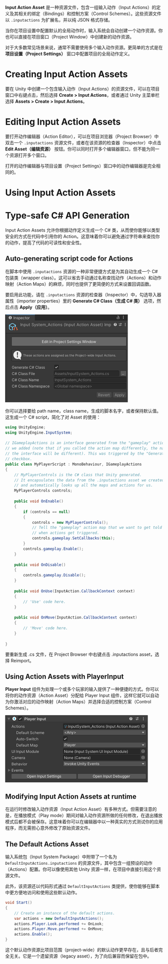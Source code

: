 **Input Action Asset** 是一种资源文件，包含一组输入动作（Input Actions）的定义及其相关的绑定（Bindings）和控制方案（Control Schemes）。这些资源文件以 `.inputactions` 为扩展名，并以纯 JSON 格式存储。

当你在项目设置中配置默认的全局动作时，输入系统会自动创建一个动作资源。你也可以直接在项目窗口（Project Window）中创建新的动作资源。

对于大多数常见场景来说，通常不需要使用多个输入动作资源。更简单的方式是在 **项目设置（Project Settings）** 窗口中配置项目的全局动作定义。

# Creating Input Action Assets

要在 Unity 中创建一个包含输入动作（Input Actions）的资源文件，可以在项目窗口中右键点击，然后选择 **Create > Input Actions**，或者通过 Unity 主菜单栏选择 **Assets > Create > Input Actions**。

# Editing Input Action Assets

要打开动作编辑器（Action Editor），可以在项目浏览器（Project Browser）中双击一个 `.inputactions` 资源文件，或者在该资源的检查器（Inspector）中点击 **Edit Asset（编辑资源）** 按钮。你可以同时打开多个编辑器窗口，但不能为同一个资源打开多个窗口。

打开的动作编辑器与项目设置（Project Settings）窗口中的动作编辑器是完全相同的。

# Using Input Action Assets

# Type-safe C# API Generation

Input Action Assets 允许你根据动作定义生成一个 C# 类，从而使你能够以类型安全的方式在代码中引用你的 Action。这意味着你可以避免通过字符串来查找你的动作，提高了代码的可读性和安全性。

## Auto-generating script code for Actions

在脚本中使用 `.inputactions` 资源的一种非常便捷方式是为其自动生成一个 C# 包装类（wrapper class）。这可以省去手动通过名称查找动作（Actions）和动作映射（Action Maps）的麻烦，同时也提供了更简便的方式来设置回调函数。

要启用此功能，请在 `.inputactions` 资源的检查器（Inspector）中，勾选导入器属性（importer properties）里的 **Generate C# Class（生成 C# 类）** 选项，然后点击 **Apply（应用）**。

![FireActionInputAssetInspector](image/FireActionInputAssetInspector.png)

你可以选择要给 path name，class name，生成的脚本名字，或者保持默认值。这生成一个 C# script，简化了对 Asset 的使用：

```C#
using UnityEngine;
using UnityEngine.InputSystem;

// IGameplayActions is an interface generated from the "gameplay" action map
// we added (note that if you called the action map differently, the name of
// the interface will be different). This was triggered by the "Generate Interfaces"
// checkbox.
public class MyPlayerScript : MonoBehaviour, IGameplayActions
{
    // MyPlayerControls is the C# class that Unity generated.
    // It encapsulates the data from the .inputactions asset we created
    // and automatically looks up all the maps and actions for us.
    MyPlayerControls controls;

    public void OnEnable()
    {
        if (controls == null)
        {
            controls = new MyPlayerControls();
            // Tell the "gameplay" action map that we want to get told about
            // when actions get triggered.
            controls.gameplay.SetCallbacks(this);
        }
        controls.gameplay.Enable();
    }

    public void OnDisable()
    {
        controls.gameplay.Disable();
    }

    public void OnUse(InputAction.CallbackContext context)
    {
        // 'Use' code here.
    }

    public void OnMove(InputAction.CallbackContext context)
    {
        // 'Move' code here.
    }

}
```

要重新生成 .cs 文件，在 Project Browser 中右键点击 .inputactions asset，选择 Reimport。

## Using Action Assets with PlayerInput

**Player Input** 组件为处理一个或多个玩家的输入提供了一种便捷的方式。你可以将你的动作资源（Action Asset）分配给 Player Input 组件，这样它就可以自动为你激活对应的动作映射（Action Maps）并选择合适的控制方案（Control Schemes）。

![PlayerInput](image/PlayerInput.png)

## Modifying Input Action Assets at runtime

在运行时修改输入动作资源（Input Action Asset）有多种方式。但需要注意的是，在播放模式（Play mode）期间对输入动作资源所做的任何修改，在退出播放模式后都不会被保存。这意味着你可以在编辑器中以一种真实的方式测试你的应用程序，而无需担心意外修改了原始资源文件。

## The Default Actions Asset

输入系统包（Input System Package）中附带了一个名为 `DefaultInputActions.inputactions` 的资源文件，其中包含一组预设的动作（Actions）配置。你可以像使用其他 Unity 资源一样，在项目中直接引用这个资源文件。

此外，该资源还以代码形式通过 `DefaultInputActions` 类提供，使你能够在脚本中更方便地访问和使用这些默认动作。

```C#
void Start()
{
    // Create an instance of the default actions.
    var actions = new DefaultInputActions();
    actions.Player.Look.performed += OnLook;
    actions.Player.Move.performed += OnMove;
    actions.Enable();
}
```

这个默认动作资源比项目范围（project-wide）的默认动作更早存在，且与后者完全无关。它是一个遗留资源（legacy asset），为了向后兼容而保留在包中。